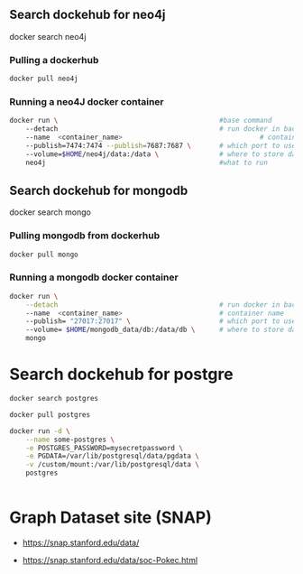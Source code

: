 ## Search dockehub for neo4j
 docker search neo4j

### Pulling a dockerhub
```` bash
docker pull neo4j
````

### Running a neo4J docker container
```` bash
docker run \                                        #base command
    --detach                                        # run docker in background
    --name  <container_name>                                  # container name
    --publish=7474:7474 --publish=7687:7687 \       # which port to use <choice>:<default>
    --volume=$HOME/neo4j/data:/data \               # where to store data
    neo4j                                           #what to run
````

## Search dockehub for mongodb
 docker search mongo

### Pulling mongodb from dockerhub
```` bash
docker pull mongo
````

### Running a mongodb docker container
```` bash
docker run \
    --detach                                        # run docker in background
    --name  <container_name>                        # container name
    --publish= "27017:27017" \                      # which port to use <choice>:<default>
    --volume= $HOME/mongodb_data/db:/data/db \      # where to store data
    mongo
````

# Search dockehub for postgre

```` bash
docker search postgres
````

```` bash
docker pull postgres
````

```` bash
docker run -d \
    --name some-postgres \
    -e POSTGRES_PASSWORD=mysecretpassword \
    -e PGDATA=/var/lib/postgresql/data/pgdata \
    -v /custom/mount:/var/lib/postgresql/data \
    postgres
    
````

# Graph Dataset site (SNAP)
* https://snap.stanford.edu/data/

* https://snap.stanford.edu/data/soc-Pokec.html


